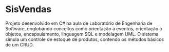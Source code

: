 # SisVendas
Projeto desenvolvido em C# na aula de Laboratório de Engenharia de Software, englobando conceitos como orientação a eventos, orientação a objetos, encapsulamento, linguagem SQL e modelagem UML.
O sistema simula um controle de estoque de produtos, contendo os métodos básicos de um CRUD.
